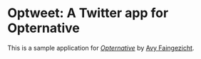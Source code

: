 # Optweet: A Twitter app for Opternative

This is a sample application for
[*Opternative*](http://www.opternative.com/)
by [Avy Faingezicht](http://www.faingezicht.com/).
